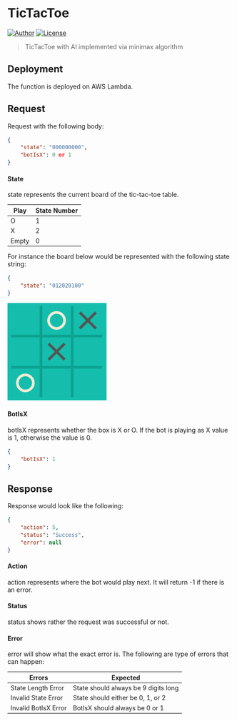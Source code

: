 # TicTacToe

[![Author](https://img.shields.io/badge/author-hwhang0917-green?style=flat)](https://github.com/hwhang0917/tictactoe)
[![License](https://img.shields.io/github/license/hwhang0917/tictactoe)](https://github.com/hwhang0917/tictactoe/blob/master/LICENSE)

> TicTacToe with AI implemented via minimax algorithm

## Deployment

The function is deployed on AWS Lambda.

## Request

Request with the following body:

```json
{
    "state": "000000000",
    "botIsX": 0 or 1
}
```

#### State

state represents the current board of the tic-tac-toe table. 

| Play  | State Number |
| ----- | ------------ |
| O     | 1            |
| X     | 2            |
| Empty | 0            |

For instance the board below would be represented with the following state string:

```json
{
    "state": "012020100"
}
```

![](.\assets\012020100.png)



#### BotIsX

botIsX represents whether the box is X or O. If the bot is playing as X value is 1, otherwise the value is 0.

```json
{
    "botIsX": 1
}
```



## Response

Response would look like the following:

```json
{
    "action": 5,
    "status": "Success",
    "error": null
}
```



#### Action

action represents where the bot would play next. It will return -1 if there is an error.

#### Status

status shows rather the request was successful or not.

#### Error

error will show what the exact error is.
The following are type of errors that can happen:

| Errors               | Expected                             |
| -------------------- | ------------------------------------ |
| State Length Error   | State should always be 9 digits long |
| Invalid State Error  | State should either be 0, 1, or 2    |
| Invalid BotIsX Error | BotIsX should always be 0 or 1       |


